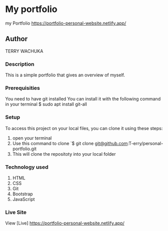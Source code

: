 # My portfolio
my Portfolio https://portfolio-personal-website.netlify.app/

## Author
TERRY WACHUKA

### Description
This is a simple portfolio that gives an overview of myself.

### Prerequisities
You need to have git installed You can install it with the following command in your terminal $ sudo apt install git-all

### Setup
To access this project on your local files, you can clone it using these steps:
1. open your terminal
2. Use this command to clone `$ git clone git@github.com:T-erry/personal-portfolio.git
4. This will clone the repositoty into your local folder

### Technology used
1. HTML
2. CSS
3. Git
4. Bootstrap
5. JavaScript
### Live Site
View [Live] https://portfolio-personal-website.netlify.app/
